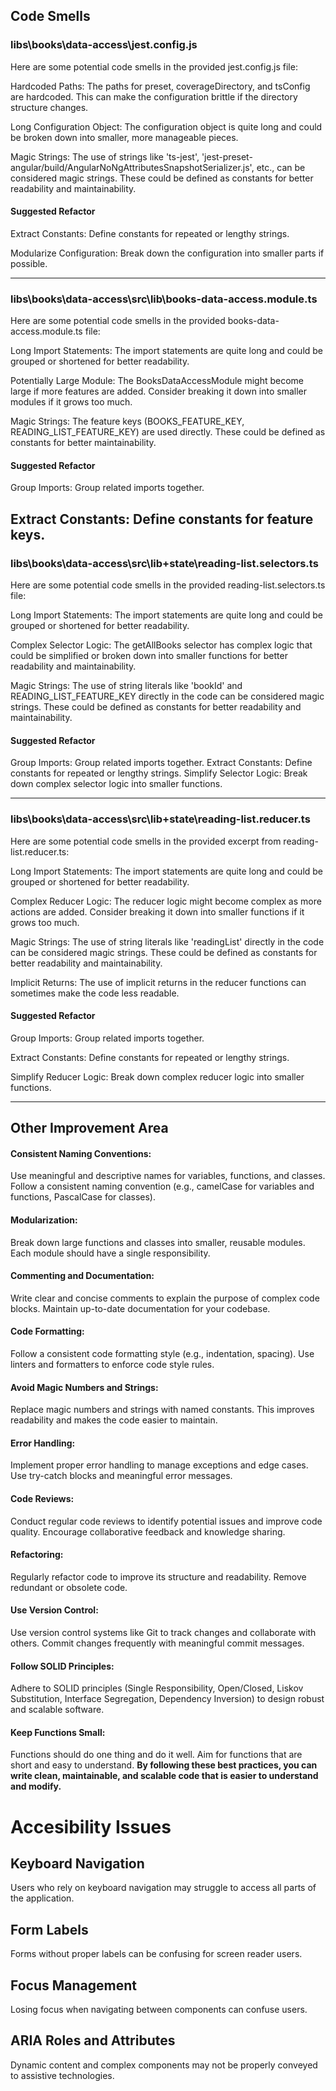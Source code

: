 ## Code Smells

### libs\books\data-access\jest.config.js

Here are some potential code smells in the provided jest.config.js file:

Hardcoded Paths: The paths for preset, coverageDirectory, and tsConfig are hardcoded. This can make the configuration brittle if the directory structure changes.

Long Configuration Object: The configuration object is quite long and could be broken down into smaller, more manageable pieces.

Magic Strings: The use of strings like 'ts-jest', 'jest-preset-angular/build/AngularNoNgAttributesSnapshotSerializer.js', etc., can be considered magic strings. These could be defined as constants for better readability and maintainability.

#### Suggested Refactor

Extract Constants: Define constants for repeated or lengthy strings.

Modularize Configuration: Break down the configuration into smaller parts if possible.

---

### libs\books\data-access\src\lib\books-data-access.module.ts

Here are some potential code smells in the provided books-data-access.module.ts file:

Long Import Statements: The import statements are quite long and could be grouped or shortened for better readability.

Potentially Large Module: The BooksDataAccessModule might become large if more features are added. Consider breaking it down into smaller modules if it grows too much.

Magic Strings: The feature keys (BOOKS_FEATURE_KEY, READING_LIST_FEATURE_KEY) are used directly. These could be defined as constants for better maintainability.

#### Suggested Refactor

Group Imports: Group related imports together.

## Extract Constants: Define constants for feature keys.

### libs\books\data-access\src\lib\+state\reading-list.selectors.ts

Here are some potential code smells in the provided reading-list.selectors.ts file:

Long Import Statements: The import statements are quite long and could be grouped or shortened for better readability.

Complex Selector Logic: The getAllBooks selector has complex logic that could be simplified or broken down into smaller functions for better readability and maintainability.

Magic Strings: The use of string literals like 'bookId' and READING_LIST_FEATURE_KEY directly in the code can be considered magic strings. These could be defined as constants for better readability and maintainability.

#### Suggested Refactor

Group Imports: Group related imports together.
Extract Constants: Define constants for repeated or lengthy strings.
Simplify Selector Logic: Break down complex selector logic into smaller functions.

---

### libs\books\data-access\src\lib\+state\reading-list.reducer.ts

Here are some potential code smells in the provided excerpt from reading-list.reducer.ts:

Long Import Statements: The import statements are quite long and could be grouped or shortened for better readability.

Complex Reducer Logic: The reducer logic might become complex as more actions are added. Consider breaking it down into smaller functions if it grows too much.

Magic Strings: The use of string literals like 'readingList' directly in the code can be considered magic strings. These could be defined as constants for better readability and maintainability.

Implicit Returns: The use of implicit returns in the reducer functions can sometimes make the code less readable.

#### Suggested Refactor

Group Imports: Group related imports together.

Extract Constants: Define constants for repeated or lengthy strings.

Simplify Reducer Logic: Break down complex reducer logic into smaller functions.

---

## Other Improvement Area

#### Consistent Naming Conventions:

Use meaningful and descriptive names for variables, functions, and classes.
Follow a consistent naming convention (e.g., camelCase for variables and functions, PascalCase for classes).

#### Modularization:

Break down large functions and classes into smaller, reusable modules.
Each module should have a single responsibility.

#### Commenting and Documentation:

Write clear and concise comments to explain the purpose of complex code blocks.
Maintain up-to-date documentation for your codebase.

#### Code Formatting:

Follow a consistent code formatting style (e.g., indentation, spacing).
Use linters and formatters to enforce code style rules.

#### Avoid Magic Numbers and Strings:

Replace magic numbers and strings with named constants.
This improves readability and makes the code easier to maintain.

#### Error Handling:

Implement proper error handling to manage exceptions and edge cases.
Use try-catch blocks and meaningful error messages.

#### Code Reviews:

Conduct regular code reviews to identify potential issues and improve code quality.
Encourage collaborative feedback and knowledge sharing.

#### Refactoring:

Regularly refactor code to improve its structure and readability.
Remove redundant or obsolete code.

#### Use Version Control:

Use version control systems like Git to track changes and collaborate with others.
Commit changes frequently with meaningful commit messages.

#### Follow SOLID Principles:

Adhere to SOLID principles (Single Responsibility, Open/Closed, Liskov Substitution, Interface Segregation, Dependency Inversion) to design robust and scalable software.

#### Keep Functions Small:

Functions should do one thing and do it well.
Aim for functions that are short and easy to understand.
**By following these best practices, you can write clean, maintainable, and scalable code that is easier to understand and modify.**

# Accesibility Issues

## Keyboard Navigation

Users who rely on keyboard navigation may struggle to access all parts of the application.

## Form Labels

Forms without proper labels can be confusing for screen reader users.

## Focus Management

Losing focus when navigating between components can confuse users.

## ARIA Roles and Attributes

Dynamic content and complex components may not be properly conveyed to assistive technologies.